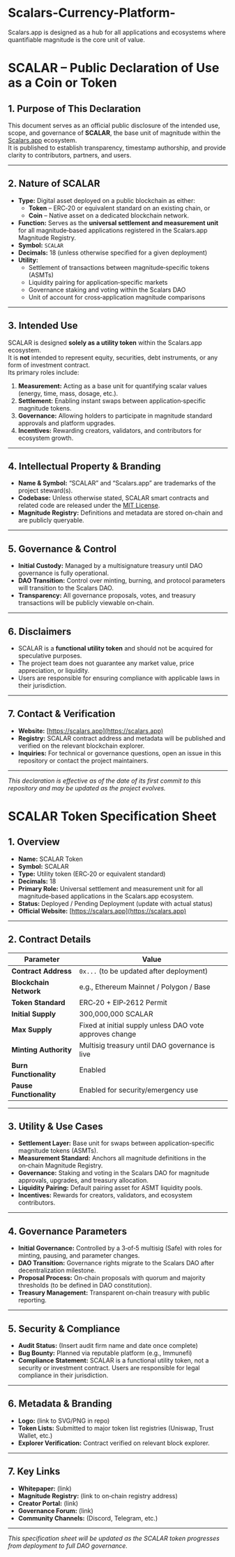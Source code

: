 # Scalars-Currency-Platform-
Scalars.app is designed as a hub for all applications and ecosystems where quantifiable magnitude is the core unit of value.
# SCALAR – Public Declaration of Use as a Coin or Token

## 1. Purpose of This Declaration
This document serves as an official public disclosure of the intended use, scope, and governance of **SCALAR**, the base unit of magnitude within the [Scalars.app](https://scalars.app) ecosystem.  
It is published to establish transparency, timestamp authorship, and provide clarity to contributors, partners, and users.

---

## 2. Nature of SCALAR
- **Type:** Digital asset deployed on a public blockchain as either:
  - **Token** – ERC‑20 or equivalent standard on an existing chain, or
  - **Coin** – Native asset on a dedicated blockchain network.
- **Function:** Serves as the **universal settlement and measurement unit** for all magnitude‑based applications registered in the Scalars.app Magnitude Registry.
- **Symbol:** `SCALAR`
- **Decimals:** 18 (unless otherwise specified for a given deployment)
- **Utility:**  
  - Settlement of transactions between magnitude‑specific tokens (ASMTs)  
  - Liquidity pairing for application‑specific markets  
  - Governance staking and voting within the Scalars DAO  
  - Unit of account for cross‑application magnitude comparisons

---

## 3. Intended Use
SCALAR is designed **solely as a utility token** within the Scalars.app ecosystem.  
It is **not** intended to represent equity, securities, debt instruments, or any form of investment contract.  
Its primary roles include:
1. **Measurement:** Acting as a base unit for quantifying scalar values (energy, time, mass, dosage, etc.).
2. **Settlement:** Enabling instant swaps between application‑specific magnitude tokens.
3. **Governance:** Allowing holders to participate in magnitude standard approvals and platform upgrades.
4. **Incentives:** Rewarding creators, validators, and contributors for ecosystem growth.

---

## 4. Intellectual Property & Branding
- **Name & Symbol:** “SCALAR” and “Scalars.app” are trademarks of the project steward(s).
- **Codebase:** Unless otherwise stated, SCALAR smart contracts and related code are released under the [MIT License](LICENSE).
- **Magnitude Registry:** Definitions and metadata are stored on‑chain and are publicly queryable.

---

## 5. Governance & Control
- **Initial Custody:** Managed by a multisignature treasury until DAO governance is fully operational.
- **DAO Transition:** Control over minting, burning, and protocol parameters will transition to the Scalars DAO.
- **Transparency:** All governance proposals, votes, and treasury transactions will be publicly viewable on‑chain.

---

## 6. Disclaimers
- SCALAR is a **functional utility token** and should not be acquired for speculative purposes.
- The project team does not guarantee any market value, price appreciation, or liquidity.
- Users are responsible for ensuring compliance with applicable laws in their jurisdiction.

---

## 7. Contact & Verification
- **Website:** [https://scalars.app](https://scalars.app)
- **Registry:** SCALAR contract address and metadata will be published and verified on the relevant blockchain explorer.
- **Inquiries:** For technical or governance questions, open an issue in this repository or contact the project maintainers.

---

*This declaration is effective as of the date of its first commit to this repository and may be updated as the project evolves.*
# SCALAR Token Specification Sheet

## 1. Overview
- **Name:** SCALAR Token
- **Symbol:** SCALAR
- **Type:** Utility token (ERC‑20 or equivalent standard)
- **Decimals:** 18
- **Primary Role:** Universal settlement and measurement unit for all magnitude‑based applications in the Scalars.app ecosystem.
- **Status:** Deployed / Pending Deployment (update with actual status)
- **Official Website:** [https://scalars.app](https://scalars.app)

---

## 2. Contract Details
| Parameter | Value |
|-----------|-------|
| **Contract Address** | `0x...` (to be updated after deployment) |
| **Blockchain Network** | e.g., Ethereum Mainnet / Polygon / Base |
| **Token Standard** | ERC‑20 + EIP‑2612 Permit |
| **Initial Supply** | 300,000,000 SCALAR |
| **Max Supply** | Fixed at initial supply unless DAO vote approves change |
| **Minting Authority** | Multisig treasury until DAO governance is live |
| **Burn Functionality** | Enabled |
| **Pause Functionality** | Enabled for security/emergency use |

---

## 3. Utility & Use Cases
- **Settlement Layer:** Base unit for swaps between application‑specific magnitude tokens (ASMTs).
- **Measurement Standard:** Anchors all magnitude definitions in the on‑chain Magnitude Registry.
- **Governance:** Staking and voting in the Scalars DAO for magnitude approvals, upgrades, and treasury allocation.
- **Liquidity Pairing:** Default pairing asset for ASMT liquidity pools.
- **Incentives:** Rewards for creators, validators, and ecosystem contributors.

---

## 4. Governance Parameters
- **Initial Governance:** Controlled by a 3‑of‑5 multisig (Safe) with roles for minting, pausing, and parameter changes.
- **DAO Transition:** Governance rights migrate to the Scalars DAO after decentralization milestone.
- **Proposal Process:** On‑chain proposals with quorum and majority thresholds (to be defined in DAO constitution).
- **Treasury Management:** Transparent on‑chain treasury with public reporting.

---

## 5. Security & Compliance
- **Audit Status:** (Insert audit firm name and date once complete)
- **Bug Bounty:** Planned via reputable platform (e.g., Immunefi)
- **Compliance Statement:** SCALAR is a functional utility token, not a security or investment contract. Users are responsible for legal compliance in their jurisdiction.

---

## 6. Metadata & Branding
- **Logo:** (link to SVG/PNG in repo)
- **Token Lists:** Submitted to major token list registries (Uniswap, Trust Wallet, etc.)
- **Explorer Verification:** Contract verified on relevant block explorer.

---

## 7. Key Links
- **Whitepaper:** (link)
- **Magnitude Registry:** (link to on‑chain registry address)
- **Creator Portal:** (link)
- **Governance Forum:** (link)
- **Community Channels:** (Discord, Telegram, etc.)

---

*This specification sheet will be updated as the SCALAR token progresses from deployment to full DAO governance.*
